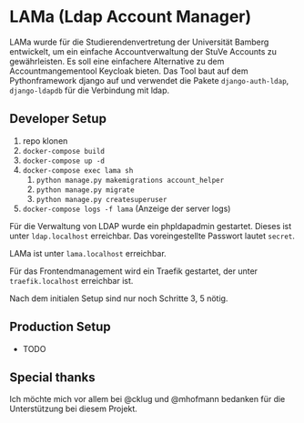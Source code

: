 # LAMa (Ldap Account Manager)
LAMa wurde für die Studierendenvertretung der Universität Bamberg entwickelt, um ein einfache Accountverwaltung der StuVe Accounts zu gewährleisten. Es soll eine einfachere Alternative zu dem Accountmangementool Keycloak bieten. Das Tool baut auf dem Pythonframework django auf und verwendet die Pakete `django-auth-ldap`, `django-ldapdb` für die Verbindung mit ldap.

## Developer Setup
1. repo klonen
2. `docker-compose build`
3. `docker-compose up -d`
4. `docker-compose exec lama sh`
    1. `python manage.py makemigrations account_helper`
    2. `python manage.py migrate`
    3. `python manage.py createsuperuser`
5. `docker-compose logs -f lama` (Anzeige der server logs)  

Für die Verwaltung von LDAP wurde ein phpldapadmin gestartet. Dieses ist unter `ldap.localhost` erreichbar. Das voreingestellte Passwort lautet `secret`.

LAMa ist unter `lama.localhost` erreichbar.

Für das Frontendmanagement wird ein Traefik gestartet, der unter `traefik.localhost` erreichbar ist.

Nach dem initialen Setup sind nur noch Schritte 3, 5 nötig.

## Production Setup
- TODO


## Special thanks
Ich möchte mich vor allem bei @cklug und @mhofmann bedanken für die Unterstützung bei diesem Projekt. 
